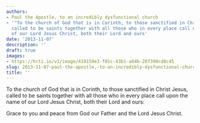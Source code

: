 ```yaml
---
authors:
- Paul the Apostle, to an incredibly dysfunctional church
- '"To the church of God that is in Corinth, to those sanctified in Christ Jesus,
  called to be saints together with all those who in every place call upon the name
  of our Lord Jesus Christ, both their Lord and ours'
date: '2013-11-07'
description: ''
draft: true
images:
- https://hcti.io/v1/image/419159e3-f01c-43b1-a84b-207390cd8c45
slug: 2013-11-07-paul-the-apostle,-to-an-incredibly-dysfunctional-church
title: ''
---
```


To the church of God that is in Corinth, to those sanctified in Christ Jesus, called to be saints together with all those who in every place call upon the name of our Lord Jesus Christ, both their Lord and ours:

Grace to you and peace from God our Father and the Lord Jesus Christ.